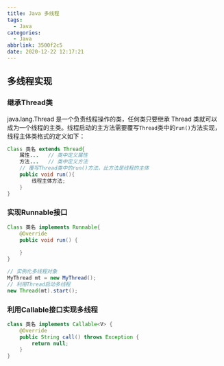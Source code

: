 ```yaml
---
title: Java 多线程
tags:
  - Java
categories:
  - Java
abbrlink: 3500f2c5
date: 2020-12-22 12:17:21
---
```


## 多线程实现

### 继承Thread类

java.lang.Thread 是一个负责线程操作的类，任何类只要继承 Thread 类就可以成为一个线程的主类。线程启动的主方法需要覆写``Thread``类中的``run()``方法实现，线程主体类格式的定义如下：

```java
Class 类名 extends Thread{
    属性...	// 类中定义属性
    方法...	// 类中定义方法
    // 覆写Thread类中的run()方法，此方法是线程的主体
    public void run(){
        线程主体方法;
    }
}
```

### 实现Runnable接口

```java
Class 类名 implements Runnable{
    @Override
    public void run() {
        
    }
}
```

```java
// 实例化多线程对象
MyThread mt = new MyThread();
// 利用Thread启动多线程
new Thread(mt).start();
```

### 利用Callable接口实现多线程

```java
class 类名 implements Callable<V> {
    @Override
    public String call() throws Exception {
        return null;
    }
}
```